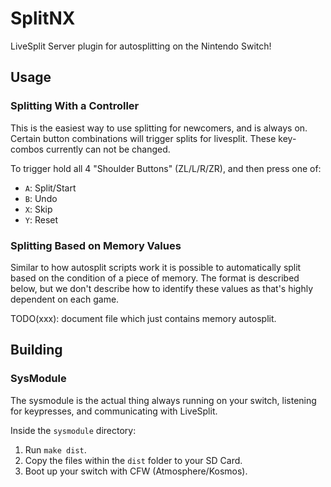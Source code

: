# SplitNX #

LiveSplit Server plugin for autosplitting on the Nintendo Switch!

## Usage ##

### Splitting With a Controller ###

This is the easiest way to use splitting for newcomers, and is always on.
Certain button combinations will trigger splits for livesplit. These
key-combos currently can not be changed.

To trigger hold all 4 "Shoulder Buttons" (ZL/L/R/ZR), and then press one of:

  - `A`: Split/Start
  - `B`: Undo
  - `X`: Skip
  - `Y`: Reset

### Splitting Based on Memory Values ###

Similar to how autosplit scripts work it is possible to automatically split
based on the condition of a piece of memory. The format is described below,
but we don't describe how to identify these values as that's highly dependent
on each game.

TODO(xxx): document file which just contains memory autosplit.

<!--
[Offset Address from Heap start] [operator] [size] [value]

Example:
`0x61BC93B6 >= u32 1001` will check whether or not the unsigned 32 bit integer at HEAP + 0x61BC93B6 is greater or equal to the value of 1001. If so it will split for that split index.

Hook in auto-splitters?
-->

## Building ##

### SysModule ###

The sysmodule is the actual thing always running on your switch, listening for
keypresses, and communicating with LiveSplit.

Inside the `sysmodule` directory:

1. Run `make dist`.
2. Copy the files within the `dist` folder to your SD Card.
3. Boot up your switch with CFW (Atmosphere/Kosmos).